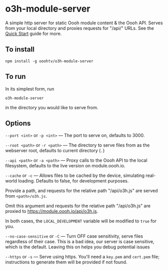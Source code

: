 # o3h-module-server

A simple http server for static Oooh module content &amp; the Oooh API. Serves from your local directory and proxies requests for "/api/" URLs. See the [Quick Start](https://module.oooh.io/docs/tutorial-30-quickStart.html) guide for more.

## To install

`npm install -g ooohtv/o3h-module-server`

## To run

In its simplest form, run
 
```o3h-module-server```

in the directory you would like to serve from.

## Options

`--port <int>` or `-p <int>` — The port to serve on, defaults to 3000.

`--root <path>` or `-r <path>` — The directory to serve files from as the webserver root, defaults to current directory (`.`)

`--api <path>` or `-a <path>` — Proxy calls to the Oooh API to the local filesystem, defaults to the live version on module.oooh.io.

`--cache` or `-c` — Allows files to be cached by the device, simulating real-world loading. Defaults to false, for development purposes.

Provide a path, and requests for the relative path "/api/o3h.js" are served from `<path>/o3h.js`.

Omit this argument and requests for the relative path "/api/o3h.js" are proxied to https://module.oooh.io/api/o3h.js.

In both cases, the `LOCAL_DEVELOPMENT` variable will be modified to `true` for you.

`--no-case-sensitive` or `-C` — Turn OFF case sensitivity, serve files regardless of their case. This is a bad idea, our server is case sensitive, which is the default. Leaving this on helps you debug potential issues

`--https` or `-s` — Serve using https. You'll need a `key.pem` and `cert.pem` file; instructions to generate them will be provided if not found.
